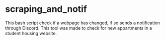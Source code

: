 # scraping_and_notif
This bash script check if a webpage has changed, if so sends a notification through Discord.
This tool was made to check for new appartments in a student housing website. 
